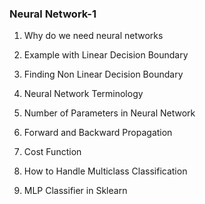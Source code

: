 ### Neural Network-1 ###

1. Why do we need neural networks

2. Example with Linear Decision Boundary

3. Finding Non Linear Decision Boundary

4. Neural Network Terminology

5. Number of Parameters in Neural Network

6. Forward and Backward Propagation

7. Cost Function

8. How to Handle Multiclass Classification

9. MLP Classifier in Sklearn

